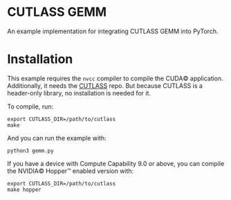 # CUTLASS GEMM

An example implementation for integrating CUTLASS GEMM into PyTorch. 

# Installation

This example requires the `nvcc` compiler to compile the CUDA:copyright: application.
Additionally, it needs the [CUTLASS]() repo. 
But because CUTLASS is a header-only library, no installation is needed for it.

To compile, run:
```
export CUTLASS_DIR=/path/to/cutlass
make
```

And you can run the example with:
```
python3 gemm.py
```

If you have a device with Compute Capability 9.0 or above, you can compile the NVIDIA:copyright: Hopper:tm: enabled version with:
```
export CUTLASS_DIR=/path/to/cutlass
make hopper

``` 
